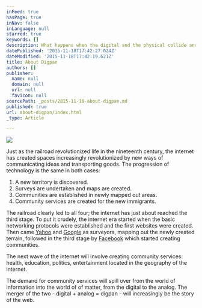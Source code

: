 ```yaml
---
inFeed: true
hasPage: true
inNav: false
inLanguage: null
starred: true
keywords: []
description: What happens when the digital and the physical collide and merge?
datePublished: '2015-11-18T17:42:27.024Z'
dateModified: '2015-11-18T17:42:19.621Z'
title: About Digpan
authors: []
publisher:
  name: null
  domain: null
  url: null
  favicon: null
sourcePath: _posts/2015-11-18-about-digpan.md
published: true
url: about-digpan/index.html
_type: Article

---
```

![](https://the-grid-user-content.s3-us-west-2.amazonaws.com/9cd907e0-0c8c-48cb-8127-2060ec880e1e.jpg)

Just as the railroad revolutionized life in the nineteenth century, the internet has created spaces increasingly revolutionized by new ways of communicating ideas and transporting goods. The progression of technology is the same in both cases:

1. A new territory is discovered.
2. Surveys are undertaken and maps are created.
3. Communities are established in newly mapped out areas.
4. Community services are created for the new immigrants.

The railroad clearly led to all four; the internet has just about reached the third stage. To put it crudely, the internet era started when the basic networking protocols were established and the first websites were created. Then came [Yahoo][0] and [Google][1] as surveyors, mapping out the newly created terrain, followed in the third stage by [Facebook][2] which started creating communities.

The next wave of the internet will involve creating community services: health, education, politics, entertainment located in the geography of the internet.

The demand for community services will spill over from the world of information into the world of of matter, from the digital to the analog. The merger of the two - digital + analog = digpan - will increasingly be the story of the web.

[0]: http://en.wikipedia.org/wiki/Yahoo!
[1]: http://en.wikipedia.org/wiki/Google
[2]: http://en.wikipedia.org/wiki/Facebook